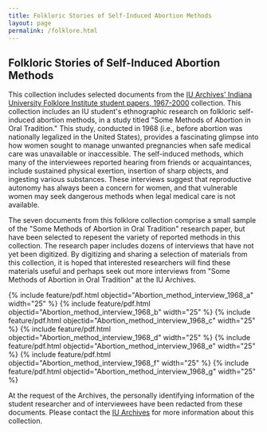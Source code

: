 ```yaml
---
title: Folkloric Stories of Self-Induced Abortion Methods
layout: page
permalink: /folklore.html
---
```

## Folkloric Stories of Self-Induced Abortion Methods

This collection includes selected documents from the [IU Archives' Indiana University Folklore Institute student papers, 1967-2000](https://purl.dlib.indiana.edu/iudl/findingaids/archives/InU-Ar-VAD7971) collection. This collection includes an IU student's ethnographic research on folkloric self-induced abortion methods, in a study titled "Some Methods of Abortion in Oral Tradition." This study, conducted in 1968 (i.e., before abortion was nationally legalized in the United States), provides a fascinating glimpse into how women sought to manage unwanted pregnancies when safe medical care was unavailable or inaccessible. The self-induced methods, which many of the interviewees reported hearing from friends or acquaintances, include sustained physical exertion, insertion of sharp objects, and ingesting various substances. These interviews suggest that reproductive autonomy has always been a concern for women, and that vulnerable women may seek dangerous methods when legal medical care is not available.

The seven documents from this folklore collection comprise a small sample of the "Some Methods of Abortion in Oral Tradition" research paper, but have been selected to repesent the variety of reported methods in this collection. The research paper includes dozens of interviews that have not yet been digitized. By digitizing and sharing a selection of materials from this collection, it is hoped that interested researchers will find these materials useful and perhaps seek out more interviews from "Some Methods of Abortion in Oral Tradition" at the IU Archives.

{% include feature/pdf.html objectid="Abortion_method_interview_1968_a" width="25" %}
{% include feature/pdf.html objectid="Abortion_method_interview_1968_b" width="25" %}
{% include feature/pdf.html objectid="Abortion_method_interview_1968_c" width="25" %}
{% include feature/pdf.html objectid="Abortion_method_interview_1968_d" width="25" %}
{% include feature/pdf.html objectid="Abortion_method_interview_1968_e" width="25" %}
{% include feature/pdf.html objectid="Abortion_method_interview_1968_f" width="25" %}
{% include feature/pdf.html objectid="Abortion_method_interview_1968_g" width="25" %}

At the request of the Archives, the personally identifying information of the student researcher and of interviewees have been redacted from these documents. Please contact the [IU Archives](https://libraries.indiana.edu/university-archives) for more information about this collection.
